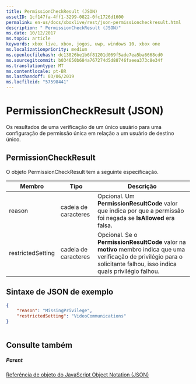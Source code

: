 ```yaml
---
title: PermissionCheckResult (JSON)
assetID: 1cf147fa-4ff1-3299-0822-0fc1726d1600
permalink: en-us/docs/xboxlive/rest/json-permissioncheckresult.html
description: " PermissionCheckResult (JSON)"
ms.date: 10/12/2017
ms.topic: article
keywords: xbox live, xbox, jogos, uwp, windows 10, xbox one
ms.localizationpriority: medium
ms.openlocfilehash: dc13826be1b6f81201d069f5ade7ea5ba6668cd0
ms.sourcegitcommit: b034650b684a767274d5d88746faeea373c8e34f
ms.translationtype: MT
ms.contentlocale: pt-BR
ms.lasthandoff: 03/06/2019
ms.locfileid: "57598441"
---
```

# <a name="permissioncheckresult-json"></a>PermissionCheckResult (JSON)
Os resultados de uma verificação de um único usuário para uma configuração de permissão única em relação a um usuário de destino único. 
<a id="ID4EP"></a>

 
## <a name="permissioncheckresult"></a>PermissionCheckResult
 
O objeto PermissionCheckResult tem a seguinte especificação.
 
| Membro| Tipo| Descrição| 
| --- | --- | --- | 
| reason| cadeia de caracteres| Opcional. Um <b>PermissionResultCode</b> valor que indica por que a permissão foi negada se <b>IsAllowed</b> era falsa.| 
| restrictedSetting| cadeia de caracteres| Opcional. Se o <b>PermissionResultCode</b> valor na <b>motivo</b> membro indica que uma verificação de privilégio para o solicitante falhou, isso indica quais privilégio falhou.| 
  
<a id="ID4E6B"></a>

 
## <a name="sample-json-syntax"></a>Sintaxe de JSON de exemplo
 

```json
{
    "reason": "MissingPrivilege",
    "restrictedSetting": "VideoCommunications"
}
    
```

  
<a id="ID4EIC"></a>

 
## <a name="see-also"></a>Consulte também
 
<a id="ID4EKC"></a>

 
##### <a name="parent"></a>Parent 

[Referência de objeto do JavaScript Object Notation (JSON)](atoc-xboxlivews-reference-json.md)

   